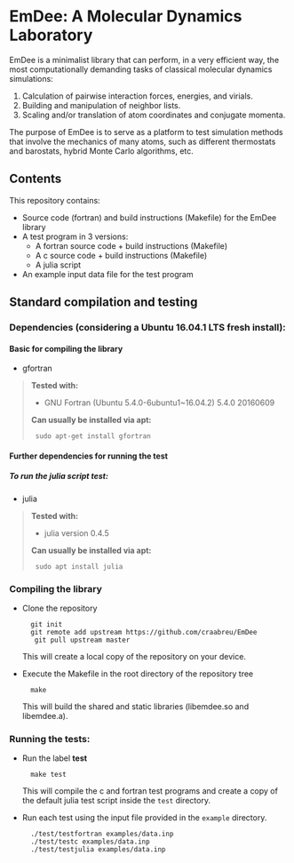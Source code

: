EmDee: A Molecular Dynamics Laboratory
======================================

EmDee is a minimalist library that can perform, in a very efficient way, the most computationally
demanding tasks of classical molecular dynamics simulations:

1. Calculation of pairwise interaction forces, energies, and virials.
2. Building and manipulation of neighbor lists.
3. Scaling and/or translation of atom coordinates and conjugate momenta.

The purpose of EmDee is to serve as a platform to test simulation methods that involve the mechanics
of many atoms, such as different thermostats and barostats, hybrid Monte Carlo algorithms, etc.

Contents
------------

This repository contains:

* Source code (fortran) and build instructions (Makefile) for the EmDee library
* A test program in 3 versions:
  * A fortran source code + build instructions (Makefile)
  * A c source code + build instructions (Makefile)
  * A julia script
* An example input data file for the test program

Standard compilation and testing
------------

### Dependencies (considering a Ubuntu 16.04.1 LTS fresh install):

#### Basic for compiling the library

* gfortran

> **Tested with:**
>- GNU Fortran (Ubuntu 5.4.0-6ubuntu1~16.04.2) 5.4.0 20160609
>
> **Can usually be installed via apt:**
>
>      sudo apt-get install gfortran

#### Further dependencies for running the test

##### To run the julia script test:

* julia

> **Tested with:**
>- julia version 0.4.5
>
> **Can usually be installed via apt:**
>
>      sudo apt install julia

### Compiling the library

* Clone the repository

        git init
        git remote add upstream https://github.com/craabreu/EmDee
         git pull upstream master
  This will create a local copy of the repository on your device.

* Execute the Makefile in the root directory of the repository tree

        make
  This will build the shared and static libraries (libemdee.so and libemdee.a).

### Running the tests:

* Run the label **test**

        make test
  This will compile the c and fortran test programs and  create a copy of the default julia test script inside the `test` directory.

* Run each test using the input file provided in the `example` directory.

        ./test/testfortran examples/data.inp
        ./test/testc examples/data.inp
        ./test/testjulia examples/data.inp

